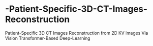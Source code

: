 # -Patient-Specific-3D-CT-Images-Reconstruction
 Patient-Specific 3D CT Images Reconstruction from 2D KV Images Via Vision Transformer-Based Deep-Learning
